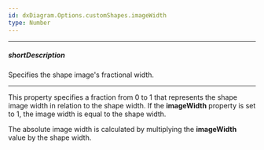 ```yaml
---
id: dxDiagram.Options.customShapes.imageWidth
type: Number
---
```

---
##### shortDescription
Specifies the shape image's fractional width.

---
This property specifies a fraction from 0 to 1 that represents the shape image width in relation to the shape width. If the **imageWidth** property is set to 1, the image width is equal to the shape width.

The absolute image width is calculated by multiplying the **imageWidth** value by the shape width.